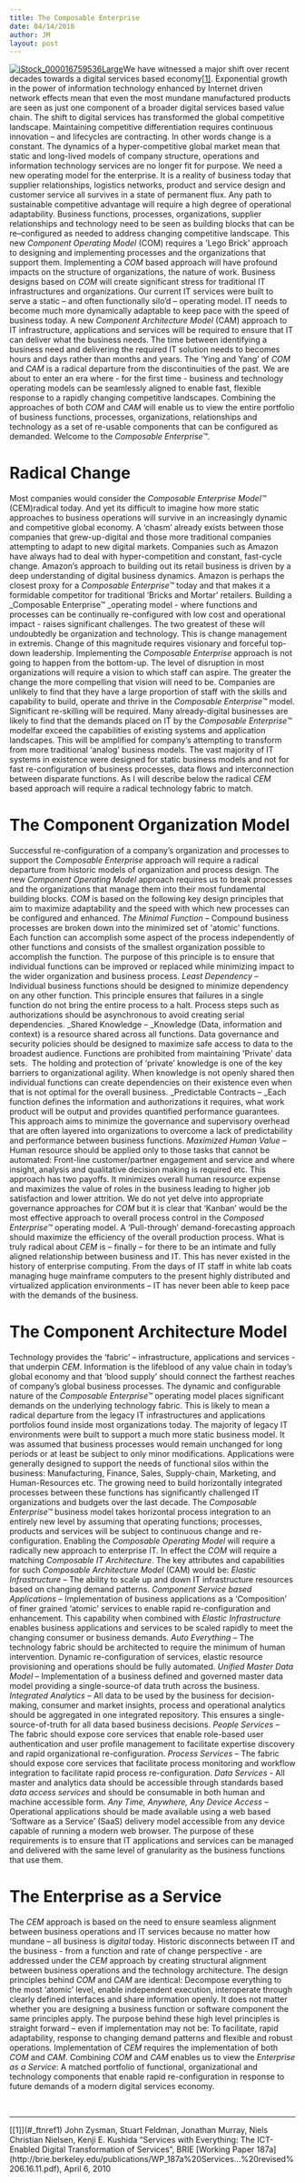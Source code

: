 ```yaml
---
title: The Composable Enterprise
date: 04/14/2016
author: JM
layout: post
---
```

[![iStock_000016759536Large](http://www.adamalthus.com/wp-content/uploads/2013/04/iStock_000016759536Large-300x300.jpg)](http://www.adamalthus.com/wp-content/uploads/2013/04/iStock_000016759536Large.jpg)We have witnessed a major shift over recent decades towards a digital services based economy[[1]](#_ftn1). Exponential growth in the power of information technology enhanced by Internet driven network effects mean that even the most mundane manufactured products are seen as just one component of a broader digital services based value chain. The shift to digital services has transformed the global competitive landscape. Maintaining competitive differentiation requires continuous innovation – and lifecycles are contracting. In other words change is a constant. The dynamics of a hyper-competitive global market mean that static and long-lived models of company structure, operations and information technology services are no longer fit for purpose. We need a new operating model for the enterprise.  It is a reality of business today that supplier relationships, logistics networks, product and service design and customer service all survives in a state of permanent flux. Any path to sustainable competitive advantage will require a high degree of operational adaptability. Business functions, processes, organizations, supplier relationships and technology need to be seen as building blocks that can be re–configured as needed to address changing competitive landscape. This new _Component Operating Model_ (COM) requires a 'Lego Brick' approach to designing and implementing processes and the organizations that support them. Implementing a _COM_ based approach will have profound impacts on the structure of organizations, the nature of work. Business designs based on _COM_ will create significant stress for traditional IT infrastructures and organizations. Our current IT services were built to serve a static – and often functionally silo’d – operating model. IT needs to become much more dynamically adaptable to keep pace with the speed of business today. A new _Component Architecture Model_ (CAM) approach to IT infrastructure, applications and services will be required to ensure that IT can deliver what the business needs. The time between identifying a business need and delivering the required IT solution needs to becomes hours and days rather than months and years. The ‘Ying and Yang’ of _COM_ and _CAM_ is a radical departure from the discontinuities of the past. We are about to enter an era where - for the first time - business and technology operating models can be seamlessly aligned to enable fast, flexible response to a rapidly changing competitive landscapes. Combining the approaches of both _COM_ and _CAM_ will enable us to view the entire portfolio of business functions, processes, organizations, relationships and technology as a set of re-usable components that can be configured as demanded. Welcome to the _Composable Enterprise™_.

# Radical Change

Most companies would consider the _Composable Enterprise Model™_ (CEM)radical today. And yet its difficult to imagine how more static approaches to business operations will survive in an increasingly dynamic and competitive global economy. A ‘chasm’ already exists between those companies that grew-up-digital and those more traditional companies attempting to adapt to new digital markets. Companies such as Amazon have always had to deal with hyper-competition and constant, fast-cycle change. Amazon’s approach to building out its retail business is driven by a deep understanding of digital business dynamics. Amazon is perhaps the closest proxy for a _Composable Enterprise™_ today and that makes it a formidable competitor for traditional ‘Bricks and Mortar’ retailers. Building a _Composable Enterprise™ _operating model - where functions and processes can be continually re-configured with low cost and operational impact - raises significant challenges. The two greatest of these will undoubtedly be organization and technology. This is change management in extremis. Change of this magnitude requires visionary and forceful top-down leadership. Implementing the _Composable Enterprise_ approach is not going to happen from the bottom-up. The level of disruption in most organizations will require a vision to which staff can aspire. The greater the change the more compelling that vision will need to be. Companies are unlikely to find that they have a large proportion of staff with the skills and capability to build, operate and thrive in the _Composable Enterprise™_ model. Significant re-skilling will be required. Many already-digital businesses are likely to find that the demands placed on IT by the _Composable Enterprise™_ modelfar exceed the capabilities of existing systems and application landscapes. This will be amplified for company’s attempting to transform from more traditional ‘analog’ business models. The vast majority of IT systems in existence were designed for static business models and not for fast re-configuration of business processes, data flows and interconnection between disparate functions. As I will describe below the radical _CEM_ based approach will require a radical technology fabric to match.

# The Component Organization Model

Successful re-configuration of a company’s organization and processes to support the _Composable Enterprise_ approach will require a radical departure from historic models of organization and process design. The new _Component Operating Model_ approach requires us to break processes and the organizations that manage them into their most fundamental building blocks. _COM_ is based on the following key design principles that aim to maximize adaptability and the speed with which new processes can be configured and enhanced. _The Minimal Function –_ Compound business processes are broken down into the minimized set of 'atomic' functions. Each function can accomplish some aspect of the process independently of other functions and consists of the smallest organization possible to accomplish the function. The purpose of this principle is to ensure that individual functions can be improved or replaced while minimizing impact to the wider organization and business process. _Least Dependency_ – Individual business functions should be designed to minimize dependency on any other function. This principle ensures that failures in a single function do not bring the entire process to a halt. Process steps such as authorizations should be asynchronous to avoid creating serial dependencies. _Shared Knowledge – _Knowledge (Data, information and context) is a resource shared across all functions. Data governance and security policies should be designed to maximize safe access to data to the broadest audience. Functions are prohibited from maintaining 'Private' data sets.  The holding and protection of ‘private’ knowledge is one of the key barriers to organizational agility. When knowledge is not openly shared then individual functions can create dependencies on their existence even when that is not optimal for the overall business. _Predictable Contracts – _Each function defines the information and authorizations it requires, what work product will be output and provides quantified performance guarantees.  This approach aims to minimize the governance and supervisory overhead that are often layered into organizations to overcome a lack of predictability and performance between business functions. _Maximized Human Value_ – Human resource should be applied only to those tasks that cannot be automated: Front-line customer/partner engagement and service and where insight, analysis and qualitative decision making is required etc. This approach has two payoffs. It minimizes overall human resource expense and maximizes the value of roles in the business leading to higher job satisfaction and lower attrition. We do not yet delve into appropriate governance approaches for _COM_ but it is clear that ‘Kanban’ would be the most effective approach to overall process control in the _Composed Enterprise™_ operating model. A ‘Pull-through’ demand-forecasting approach should maximize the efficiency of the overall production process. What is truly radical about _CEM_ is – finally – for there to be an intimate and fully aligned relationship between business and IT. This has never existed in the history of enterprise computing. From the days of IT staff in white lab coats managing huge mainframe computers to the present highly distributed and virtualized application environments – IT has never been able to keep pace with the demands of the business.

# The Component Architecture Model

Technology provides the ‘fabric’ – infrastructure, applications and services - that underpin _CEM_. Information is the lifeblood of any value chain in today’s global economy and that ‘blood supply’ should connect the farthest reaches of company’s global business processes. The dynamic and configurable nature of the _Composable Enterprise™_ operating model places significant demands on the underlying technology fabric. This is likely to mean a radical departure from the legacy IT infrastructures and applications portfolios found inside most organizations today. The majority of legacy IT environments were built to support a much more static business model. It was assumed that business processes would remain unchanged for long periods or at least be subject to only minor modifications. Applications were generally designed to support the needs of functional silos within the business: Manufacturing, Finance, Sales, Supply-chain, Marketing, and Human-Resources etc. The growing need to build horizontally integrated processes between these functions has significantly challenged IT organizations and budgets over the last decade. The _Composable Enterprise™_ business model takes horizontal process integration to an entirely new level by assuming that operating functions; processes, products and services will be subject to continuous change and re-configuration. Enabling the _Composable Operating Model_ will require a radically new approach to enterprise IT. In effect the _COM_ will require a matching _Composable IT Architecture_. The key attributes and capabilities for such _Composable Architecture Model_ (CAM) would be: _Elastic Infrastructure_ – The ability to scale up and down IT infrastructure resources based on changing demand patterns. _Component Service based Applications_ _–_ Implementation of business applications as a ‘Composition’ of finer grained ‘atomic’ services to enable rapid re-configuration and enhancement. This capability when combined with _Elastic Infrastructure_ enables business applications and services to be scaled rapidly to meet the changing consumer or business demands. _Auto Everything_ – The technology fabric should be architected to require the minimum of human intervention. Dynamic re-configuration of services, elastic resource provisioning and operations should be fully automated. _Unified Master Data Model_ – Implementation of a business defined and governed master data model providing a single-source-of data truth across the business. _Integrated Analytics_ – All data to be used by the business for decision-making, consumer and market insights, process and operational analytics should be aggregated in one integrated repository. This ensures a single-source-of-truth for all data based business decisions. _People Services_ _–_ The fabric should expose core services that enable role-based user authentication and user profile management to facilitate expertise discovery and rapid organizational re-configuration. _Process Services_ _–_ The fabric should expose core services that facilitate process monitoring and workflow integration to facilitate rapid process re-configuration. _Data Services_ _-_ All master and analytics data should be accessible through standards based _data access services_ and should be consumable in both human and machine accessible form. _Any Time, Anywhere, Any Device Access_ _–_ Operational applications should be made available using a web based ‘Software as a Service’ (SaaS) delivery model accessible from any device capable of running a modern web browser. The purpose of these requirements is to ensure that IT applications and services can be managed and delivered with the same level of granularity as the business functions that use them.

# The Enterprise as a Service

The _CEM_ approach is based on the need to ensure seamless alignment between business operations and IT services because no matter how mundane – all business is _digital_ today. Historic disconnects between IT and the business - from a function and rate of change perspective - are addressed under the _CEM_ approach by creating structural alignment between business operations and the technology architecture. The design principles behind _COM_ and _CAM_ are identical: Decompose everything to the most ‘atomic’ level, enable independent execution, interoperate through clearly defined interfaces and share information openly. It does not matter whether you are designing a business function or software component the same principles apply. The purpose behind these high level principles is straight forward – even if implementation may not be: To facilitate, rapid adaptability, response to changing demand patterns and flexible and robust operations. Implementation of _CEM_ requires the implementation of both _COM_ and _CAM_. Combining _COM_ and _CAM_ enables us to view the _Enterprise as a Service_: A matched portfolio of functional, organizational and technology components that enable rapid re-configuration in response to future demands of a modern digital services economy.

<div> 

* * *

<div>[[1]](#_ftnref1) John Zysman, Stuart Feldman, Jonathan Murray, Niels Christian Nielsen, Kenji E. Kushida “Services with Everything: The ICT-Enabled Digital Transformation of Services”, BRIE [Working Paper 187a](http://brie.berkeley.edu/publications/WP_187a%20Services...%20revised%206.16.11.pdf), April 6, 2010</div>

</div>

